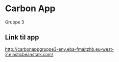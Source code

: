 # Carbon App
Gruppe 3

## Link til app
http://carbonappgruppe3-env.eba-fmajtzhb.eu-west-2.elasticbeanstalk.com/
